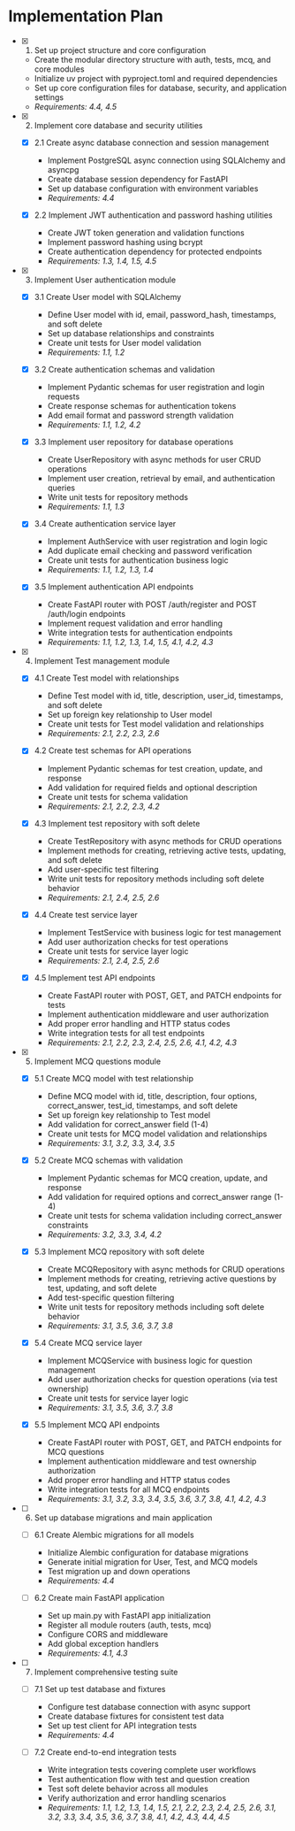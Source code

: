 # Implementation Plan

- [x] 1. Set up project structure and core configuration
  - Create the modular directory structure with auth, tests, mcq, and core modules
  - Initialize uv project with pyproject.toml and required dependencies
  - Set up core configuration files for database, security, and application settings
  - _Requirements: 4.4, 4.5_

- [x] 2. Implement core database and security utilities
  - [x] 2.1 Create async database connection and session management
    - Implement PostgreSQL async connection using SQLAlchemy and asyncpg
    - Create database session dependency for FastAPI
    - Set up database configuration with environment variables
    - _Requirements: 4.4_

  - [x] 2.2 Implement JWT authentication and password hashing utilities
    - Create JWT token generation and validation functions
    - Implement password hashing using bcrypt
    - Create authentication dependency for protected endpoints
    - _Requirements: 1.3, 1.4, 1.5, 4.5_

- [x] 3. Implement User authentication module
  - [x] 3.1 Create User model with SQLAlchemy
    - Define User model with id, email, password_hash, timestamps, and soft delete
    - Set up database relationships and constraints
    - Create unit tests for User model validation
    - _Requirements: 1.1, 1.2_

  - [x] 3.2 Create authentication schemas and validation
    - Implement Pydantic schemas for user registration and login requests
    - Create response schemas for authentication tokens
    - Add email format and password strength validation
    - _Requirements: 1.1, 1.2, 4.2_

  - [x] 3.3 Implement user repository for database operations
    - Create UserRepository with async methods for user CRUD operations
    - Implement user creation, retrieval by email, and authentication queries
    - Write unit tests for repository methods
    - _Requirements: 1.1, 1.3_

  - [x] 3.4 Create authentication service layer
    - Implement AuthService with user registration and login logic
    - Add duplicate email checking and password verification
    - Create unit tests for authentication business logic
    - _Requirements: 1.1, 1.2, 1.3, 1.4_

  - [x] 3.5 Implement authentication API endpoints
    - Create FastAPI router with POST /auth/register and POST /auth/login endpoints
    - Implement request validation and error handling
    - Write integration tests for authentication endpoints
    - _Requirements: 1.1, 1.2, 1.3, 1.4, 1.5, 4.1, 4.2, 4.3_

- [x] 4. Implement Test management module
  - [x] 4.1 Create Test model with relationships
    - Define Test model with id, title, description, user_id, timestamps, and soft delete
    - Set up foreign key relationship to User model
    - Create unit tests for Test model validation and relationships
    - _Requirements: 2.1, 2.2, 2.3, 2.6_

  - [x] 4.2 Create test schemas for API operations
    - Implement Pydantic schemas for test creation, update, and response
    - Add validation for required fields and optional description
    - Create unit tests for schema validation
    - _Requirements: 2.1, 2.2, 2.3, 4.2_

  - [x] 4.3 Implement test repository with soft delete
    - Create TestRepository with async methods for CRUD operations
    - Implement methods for creating, retrieving active tests, updating, and soft delete
    - Add user-specific test filtering
    - Write unit tests for repository methods including soft delete behavior
    - _Requirements: 2.1, 2.4, 2.5, 2.6_

  - [x] 4.4 Create test service layer
    - Implement TestService with business logic for test management
    - Add user authorization checks for test operations
    - Create unit tests for service layer logic
    - _Requirements: 2.1, 2.4, 2.5, 2.6_

  - [x] 4.5 Implement test API endpoints
    - Create FastAPI router with POST, GET, and PATCH endpoints for tests
    - Implement authentication middleware and user authorization
    - Add proper error handling and HTTP status codes
    - Write integration tests for all test endpoints
    - _Requirements: 2.1, 2.2, 2.3, 2.4, 2.5, 2.6, 4.1, 4.2, 4.3_

- [x] 5. Implement MCQ questions module
  - [x] 5.1 Create MCQ model with test relationship
    - Define MCQ model with id, title, description, four options, correct_answer, test_id, timestamps, and soft delete
    - Set up foreign key relationship to Test model
    - Add validation for correct_answer field (1-4)
    - Create unit tests for MCQ model validation and relationships
    - _Requirements: 3.1, 3.2, 3.3, 3.4, 3.5_

  - [x] 5.2 Create MCQ schemas with validation
    - Implement Pydantic schemas for MCQ creation, update, and response
    - Add validation for required options and correct_answer range (1-4)
    - Create unit tests for schema validation including correct_answer constraints
    - _Requirements: 3.2, 3.3, 3.4, 4.2_

  - [x] 5.3 Implement MCQ repository with soft delete
    - Create MCQRepository with async methods for CRUD operations
    - Implement methods for creating, retrieving active questions by test, updating, and soft delete
    - Add test-specific question filtering
    - Write unit tests for repository methods including soft delete behavior
    - _Requirements: 3.1, 3.5, 3.6, 3.7, 3.8_

  - [x] 5.4 Create MCQ service layer
    - Implement MCQService with business logic for question management
    - Add user authorization checks for question operations (via test ownership)
    - Create unit tests for service layer logic
    - _Requirements: 3.1, 3.5, 3.6, 3.7, 3.8_

  - [x] 5.5 Implement MCQ API endpoints
    - Create FastAPI router with POST, GET, and PATCH endpoints for MCQ questions
    - Implement authentication middleware and test ownership authorization
    - Add proper error handling and HTTP status codes
    - Write integration tests for all MCQ endpoints
    - _Requirements: 3.1, 3.2, 3.3, 3.4, 3.5, 3.6, 3.7, 3.8, 4.1, 4.2, 4.3_

- [ ] 6. Set up database migrations and main application
  - [ ] 6.1 Create Alembic migrations for all models
    - Initialize Alembic configuration for database migrations
    - Generate initial migration for User, Test, and MCQ models
    - Test migration up and down operations
    - _Requirements: 4.4_

  - [ ] 6.2 Create main FastAPI application
    - Set up main.py with FastAPI app initialization
    - Register all module routers (auth, tests, mcq)
    - Configure CORS and middleware
    - Add global exception handlers
    - _Requirements: 4.1, 4.3_

- [ ] 7. Implement comprehensive testing suite
  - [ ] 7.1 Set up test database and fixtures
    - Configure test database connection with async support
    - Create database fixtures for consistent test data
    - Set up test client for API integration tests
    - _Requirements: 4.4_

  - [ ] 7.2 Create end-to-end integration tests
    - Write integration tests covering complete user workflows
    - Test authentication flow with test and question creation
    - Test soft delete behavior across all modules
    - Verify authorization and error handling scenarios
    - _Requirements: 1.1, 1.2, 1.3, 1.4, 1.5, 2.1, 2.2, 2.3, 2.4, 2.5, 2.6, 3.1, 3.2, 3.3, 3.4, 3.5, 3.6, 3.7, 3.8, 4.1, 4.2, 4.3, 4.4, 4.5_